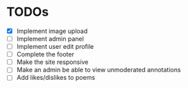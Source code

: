 # TODOs

- [x] Implement image upload
- [ ] Implement admin panel
- [ ] Implement user edit profile
- [ ] Complete the footer
- [ ] Make the site responsive
- [ ] Make an admin be able to view unmoderated annotations
- [ ] Add likes/dislikes to poems